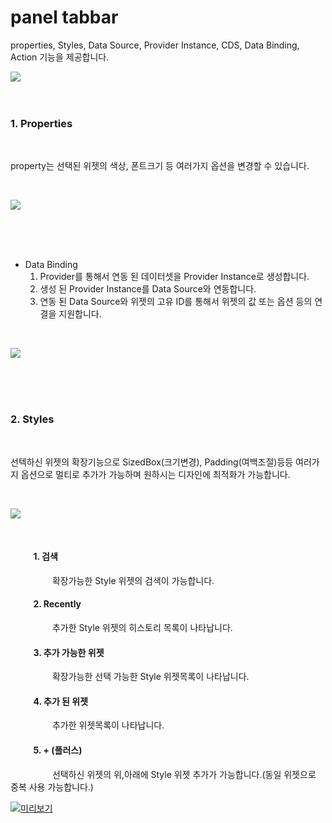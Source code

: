 # panel tabbar

properties, Styles, Data Source, Provider Instance, CDS, Data Binding, Action 기능을 제공합니다.


![](../../assets/panel_tabbar/panel_tabbar.png)
<br />
<br />
<br />

### 1. Properties
<br />
   
   property는 선택된 위젯의 색상, 폰트크기 등 여러가지 옵션을 변경할 수 있습니다.

<br />

![](../../assets/panel_tabbar/property.png)


<br />
<br />
<br />

* Data Binding
    1. Provider를 통해서 연동 된 데이터셋을 Provider Instance로 생성합니다.
    2. 생성 된 Provider Instance를 Data Source와 연동합니다.
    3. 연동 된 Data Source와 위젯의 고유 ID를 통해서 위젯의 값 또는 옵션 등의 연결을 지원합니다.  

<br />

![](../../assets/panel_tabbar/databinding.png)

<br />
<br />
<br />

### 2. Styles
<br />
 
선텍하신 위젯의 확장기능으로 SizedBox(크기변경), Padding(여백조절)등등 여러가지 옵션으로 멀티로 추가가 가능하며 
원하시는 디자인에 최적화가 가능합니다. 

<br />

![](../../assets/panel_tabbar/styles.png)

<br />

#### &nbsp;&nbsp;&nbsp;&nbsp;&nbsp;&nbsp;&nbsp;&nbsp;&nbsp;&nbsp; 1. 검색
&nbsp;&nbsp;&nbsp;&nbsp;&nbsp;&nbsp;&nbsp;&nbsp;&nbsp;&nbsp; &nbsp;&nbsp;&nbsp;&nbsp;&nbsp; 확장가능한 Style 위젯의 검색이 가능합니다.


#### &nbsp;&nbsp;&nbsp;&nbsp;&nbsp;&nbsp;&nbsp;&nbsp;&nbsp;&nbsp; 2. Recently
&nbsp;&nbsp;&nbsp;&nbsp;&nbsp;&nbsp;&nbsp;&nbsp;&nbsp;&nbsp; &nbsp;&nbsp;&nbsp;&nbsp;&nbsp; 추가한 Style 위젯의 히스토리 목록이 나타납니다.


#### &nbsp;&nbsp;&nbsp;&nbsp;&nbsp;&nbsp;&nbsp;&nbsp;&nbsp;&nbsp; 3. 추가 가능한 위젯
&nbsp;&nbsp;&nbsp;&nbsp;&nbsp;&nbsp;&nbsp;&nbsp;&nbsp;&nbsp; &nbsp;&nbsp;&nbsp;&nbsp;&nbsp; 확장가능한 선택 가능한 Style 위젯목록이 나타납니다.

#### &nbsp;&nbsp;&nbsp;&nbsp;&nbsp;&nbsp;&nbsp;&nbsp;&nbsp;&nbsp; 4. 추가 된 위젯
&nbsp;&nbsp;&nbsp;&nbsp;&nbsp;&nbsp;&nbsp;&nbsp;&nbsp;&nbsp; &nbsp;&nbsp;&nbsp;&nbsp;&nbsp; 추가한 위젯목록이 나타납니다.


#### &nbsp;&nbsp;&nbsp;&nbsp;&nbsp;&nbsp;&nbsp;&nbsp;&nbsp;&nbsp; 5. + (플러스)
&nbsp;&nbsp;&nbsp;&nbsp;&nbsp;&nbsp;&nbsp;&nbsp;&nbsp;&nbsp; &nbsp;&nbsp;&nbsp;&nbsp;&nbsp; 선택하신 위젯의 위,아래에 Style 위젯 추가가 가능합니다.(동일 위젯으로 중복 사용 가능합니다.)


[![미리보기](https://img.youtube.com/vi/J3kUYFFdVc0/0.jpg)](https://www.youtube.com/watch?v=J3kUYFFdVc0)